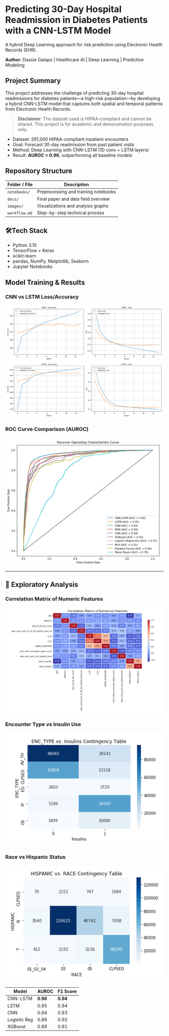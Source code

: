 # Predicting 30-Day Hospital Readmission in Diabetes Patients with a CNN-LSTM Model

A hybrid Deep Learning approach for risk prediction using Electronic Health Records (EHR).

**Author**: Dassie Galapo | Healthcare AI | Deep Learning | Predictive Modeling

## Project Summary

This project addresses the challenge of predicting 30-day hospital readmissions for diabetes patients—a high-risk population—by developing a hybrid CNN-LSTM model that captures both spatial and temporal patterns from Electronic Health Records.
> **Disclaimer**: The dataset used is HIPAA-compliant and cannot be shared. This project is for academic and demonstration purposes only.

- Dataset: 261,000 HIPAA-compliant inpatient encounters
- Goal: Forecast 30-day readmission from past patient visits
- Method: Deep Learning with CNN-LSTM (1D conv + LSTM layers)
- Result: **AUROC = 0.96**, outperforming all baseline models


## Repository Structure

| Folder / File | Description |
|---------------|-------------|
| `notebooks/`  | Preprocessing and training notebooks |
| `docs/`       | Final paper and data field overview |
| `images/`     | Visualizations and analysis graphs |
| `workflow.md` | Step-by-step technical process |


## 🛠Tech Stack

- Python 3.10
- TensorFlow + Keras
- scikit-learn
- pandas, NumPy, Matplotlib, Seaborn
- Jupyter Notebooks


## Model Training & Results

### CNN vs LSTM Loss/Accuracy

![CNN & LSTM Accuracy and Loss](images/cnn_lstm_loss_accuracy.png)

### ROC Curve Comparison (AUROC)

![ROC Curves](images/roc_curve_comparison.png)

---

## 🔎 Exploratory Analysis

### Correlation Matrix of Numeric Features

![Correlation Matrix](images/correlation_matrix_numeric.png)

### Encounter Type vs Insulin Use

![ENC_TYPE vs INSULIN](images/enc_type_vs_insulin_table.png)

### Race vs Hispanic Status

![Race vs Hispanic](images/hispanic_vs_race_table.png)


| Model        | AUROC | F1 Score |
|--------------|--------|----------|
| CNN-LSTM     | **0.96** | **0.94** |
| LSTM         | 0.95   | 0.94     |
| CNN          | 0.94   | 0.93     |
| Logistic Reg | 0.86   | 0.92     |
| XGBoost      | 0.88   | 0.91     |



